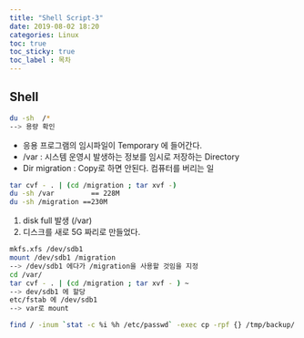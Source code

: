 ```yaml
---
title: "Shell Script-3"
date: 2019-08-02 18:20 
categories: Linux
toc: true
toc_sticky: true
toc_label : 목차
---
```


## Shell 

```bash
du -sh  /* 
--> 용량 확인
```

- 응용 프로그램의 임시파일이 Temporary 에 들어간다.
- /var : 시스템 운영시 발생하는 정보를 임시로 저장하는 Directory
- Dir migration :  Copy로 하면 안된다.  컴퓨터를 버리는 일
```bash
tar cvf - . | (cd /migration ; tar xvf -)
du -sh /var         == 228M
du -sh /migration ==230M
```

1) disk full 발생 (/var)
2) 디스크를 새로 5G 짜리로 만들었다.
```bash 
mkfs.xfs /dev/sdb1 
mount /dev/sdb1 /migration 
--> /dev/sdb1 에다가 /migration을 사용할 것임을 지정
cd /var/
tar cvf - . | (cd /migration ; tar xvf - ) ~  
--> dev/sdb1 에 할당
etc/fstab 에 /dev/sdb1 
--> var로 mount
```

```bash
find / -inum `stat -c %i %h /etc/passwd` -exec cp -rpf {} /tmp/backup/ \ ;
```
